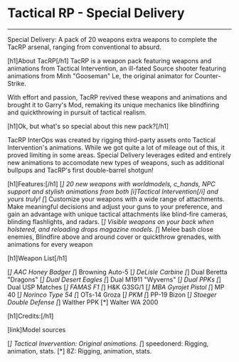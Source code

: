 # Tactical RP - Special Delivery

-------------------------------------------------

Special Delivery: A pack of 20 weapons extra weapons to complete the TacRP arsenal, ranging from conventional to absurd.

[h1]About TacRP[/h1]
TacRP is a weapon pack featuring weapons and animations from Tactical Intervention, an ill-fated Source shooter featuring animations from Minh "Gooseman" Le, the original animator for Counter-Strike.

With effort and passion, TacRP revived these weapons and animations and brought it to Garry's Mod, remaking its unique mechanics like blindfiring and quickthrowing in pursuit of tactical realism.

[h1]Ok, but what's so special about this new pack?[/h1]

TacRP InterOps was created by rigging third-party assets onto Tactical Intervention's animations.  While we got quite a lot of mileage out of this, it proved limiting in some areas.  Special Delivery leverages edited and entirely new animations to accomodate new types of weapons, such as additional bullpups and TacRP's first double-barrel shotgun!

[h1]Features:[/h1]
[*] 20 new weapons with worldmodels, c_hands, NPC support and stylish animations from both [i]Tactical Intervention[/i] and yours truly!
[*] Customize your weapons with a wide range of attachments. Make meaningful decisions and adjust your guns to your preference, and gain an advantage with unique tactical attachments like blind-fire cameras, blinding flashlights, and radars.
[*] Visible weapons on your back when holstered, and reloading drops magazine models.
[*] Melee bash close enemies, Blindfire above and around cover or quickthrow grenades, with animations for every weapon

[h1]Weapon List[/h1]

[*] AAC Honey Badger
[*] Browning Auto-5
[*] DeLisle Carbine
[*] Dual Beretta "Dragons"
[*] Dual Desert Eagles
[*] Dual M1911 "Wyverns"
[*] Dual PPKs
[*] Dual USP Matches
[*] FAMAS F1
[*] H&K G3SG/1
[*] MBA Gyrojet Pistol
[*] MP 40
[*] Norinco Type 54
[*] OTs-14 Groza
[*] PKM
[*] PP-19 Bizon
[*] Stoeger Double Defense
[*] Walther PPK
[*] Walter WA 2000

[h1]Credits:[/h1]

[link]Model sources

[*] Tactical Invervention: Original animations.
[*] speedonerd: Rigging, animation, stats.
[*] 8Z: Rigging, animation, stats.